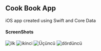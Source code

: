 ## Cook Book App
iOS app created using Swift and Core Data

#### ScreenShots
![ilk](https://user-images.githubusercontent.com/39503844/155020003-ec35c5e7-cac3-4cc9-9551-cec57b4d43e7.png)
![ikinci](https://user-images.githubusercontent.com/39503844/155020025-50790ce9-033b-47dc-b50e-edcd936fb37a.png)
![Üçüncü](https://user-images.githubusercontent.com/39503844/155020031-fbafa24d-df48-4ab0-9a64-caba52369c02.png)
![dördüncü](https://user-images.githubusercontent.com/39503844/155020034-77291a88-98de-4fed-85c7-0abb086f4f6f.png)
